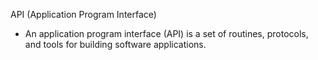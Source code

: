 API (Application Program Interface)

- An application program interface (API) is a set of routines, protocols, and tools for building software applications.
